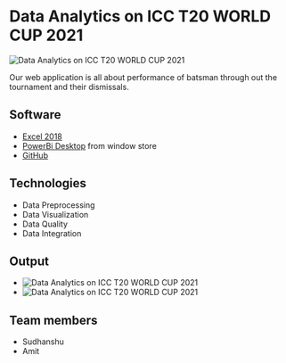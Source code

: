 # Data Analytics on ICC T20 WORLD CUP 2021
![Data Analytics on ICC T20 WORLD CUP 2021](logo.jpeg)

Our web application is all about performance of batsman through out the tournament and their dismissals.

## Software
-   [Excel 2018](https://www.microsoft.com/en-in/microsoft-365/excel)
-   [PowerBi Desktop](https://powerbi.microsoft.com/en-us/) from window store
-   [GitHub](https://github.com/)

## Technologies
-   Data Preprocessing
-   Data Visualization
-   Data Quality
-   Data Integration

## Output
-   ![Data Analytics on ICC T20 WORLD CUP 2021](TEAM.png)
-   ![Data Analytics on ICC T20 WORLD CUP 2021](Batsman_names.png)

## Team members
-   Sudhanshu
-   Amit
